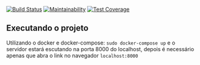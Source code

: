 [![Build Status](https://travis-ci.org/CodeCollegeGroup/CodeCollege.svg?branch=master)](https://travis-ci.org/CodeCollegeGroup/CodeCollege)
[![Maintainability](https://api.codeclimate.com/v1/badges/0f434f099536ab03de15/maintainability)](https://codeclimate.com/github/CodeCollegeGroup/CodeCollege/maintainability)
[![Test Coverage](https://api.codeclimate.com/v1/badges/0f434f099536ab03de15/test_coverage)](https://codeclimate.com/github/CodeCollegeGroup/CodeCollege/test_coverage)

## Executando o projeto
Utilizando o docker e docker-compose:
`sudo docker-compose up`
e o servidor estará escutando na porta 8000 do localhost, depois é necessário apenas que abra o link no navegador `localhost:8000`
